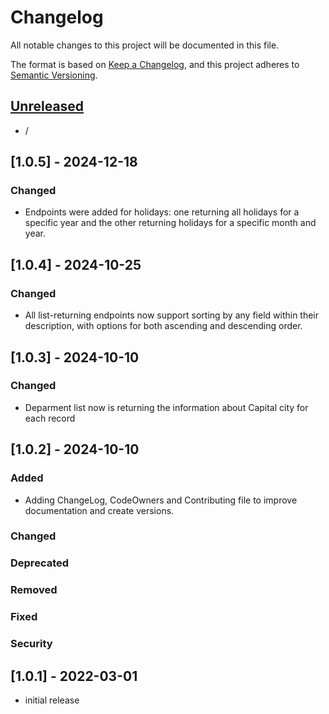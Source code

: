 # Changelog

All notable changes to this project will be documented in this file.

The format is based on [Keep a Changelog],
and this project adheres to [Semantic Versioning].

## [Unreleased]

- /

## [1.0.5] - 2024-12-18

### Changed

- Endpoints were added for holidays: one returning all holidays for a specific year and the other returning holidays for a specific month and year.

## [1.0.4] - 2024-10-25

### Changed

- All list-returning endpoints now support sorting by any field within their description, with options for both ascending and descending order.


## [1.0.3] - 2024-10-10

### Changed

- Deparment list now is returning the information about Capital city for each record

## [1.0.2] - 2024-10-10

### Added

- Adding ChangeLog, CodeOwners and Contributing file to improve documentation and create versions. 

### Changed

### Deprecated

### Removed

### Fixed

### Security

## [1.0.1] - 2022-03-01

- initial release

<!-- Links -->
[keep a changelog]: https://keepachangelog.com/en/1.0.0/
[semantic versioning]: https://semver.org/spec/v2.0.0.html

<!-- Versions -->
[unreleased]: https://github.com/Author/Repository/compare/v0.0.2...HEAD
[0.0.2]: https://github.com/Author/Repository/compare/v0.0.1...v0.0.2
[0.0.1]: https://github.com/Author/Repository/releases/tag/v0.0.1